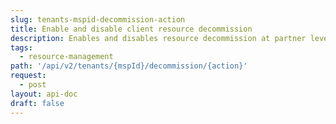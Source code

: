 ```yaml
---
slug: tenants-mspid-decommission-action
title: Enable and disable client resource decommission
description: Enables and disables resource decommission at partner level.
tags:
  - resource-management
path: '/api/v2/tenants/{mspId}/decommission/{action}'
request:
  - post
layout: api-doc
draft: false
---
```


